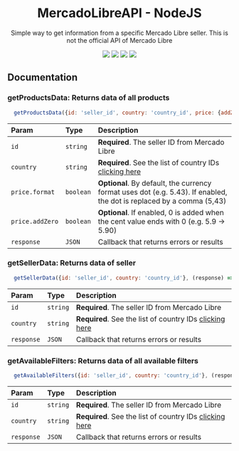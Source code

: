 <h1 align="center">MercadoLibreAPI - NodeJS</h1>
<p align="center">Simple way to get information from a specific Mercado Libre seller. This is not the official API of Mercado Libre</p>
<p align="center">
  <img src="https://img.shields.io/badge/Status-Developing-informational">
  <img src="https://img.shields.io/badge/Version-1.2.1-informational">
  <img src="https://img.shields.io/badge/NodeJS-v16.15.0-informational">
  <img src="https://img.shields.io/badge/npm-8.5.5-informational">
</p>

## Documentation

### getProductsData: Returns data of all products
```javascript
  getProductsData({id: 'seller_id', country: 'country_id', price: {addZero: true, format: true}}, (response) => {})
```
| Param | Type | Description |
| :- | :- | :- |
| `id` | `string` | **Required**. The seller ID from Mercado Libre |
| `country` | `string` | **Required**. See the list of country IDs [clicking here](https://api.mercadolibre.com/sites/) |
| `price.format` | `boolean` | **Optional**. By default, the currency format uses dot (e.g. 5.43). If enabled, the dot is replaced by a comma (5,43) |
| `price.addZero` | `boolean` | **Optional**. If enabled, 0 is added when the cent value ends with 0 (e.g. 5.9 -> 5.90) |
| `response` | `JSON ` | Callback that returns errors or results |

### getSellerData: Returns data of seller
```javascript
  getSellerData({id: 'seller_id', country: 'country_id'}, (response) => {})
```
| Param | Type | Description |
| :- | :- | :- |
| `id` | `string` | **Required**. The seller ID from Mercado Libre |
| `country` | `string` | **Required**. See the list of country IDs [clicking here](https://api.mercadolibre.com/sites/) |
| `response` | `JSON ` | Callback that returns errors or results |

### getAvailableFilters: Returns data of all available filters
```javascript
  getAvailableFilters({id: 'seller_id', country: 'country_id'}, (response) => {})
```
| Param | Type | Description |
| :- | :- | :- |
| `id` | `string` | **Required**. The seller ID from Mercado Libre |
| `country` | `string` | **Required**. See the list of country IDs [clicking here](https://api.mercadolibre.com/sites/) |
| `response` | `JSON ` | Callback that returns errors or results |
